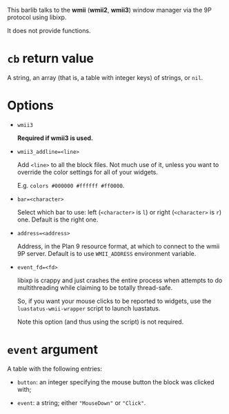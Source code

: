 This barlib talks to the **wmii** (**wmii2**, **wmii3**) window manager via the 9P protocol using libixp.

It does not provide functions.

`cb` return value
===
A string, an array (that is, a table with integer keys) of strings, or `nil`.

Options
===
* `wmii3`

  **Required if wmii3 is used.**

* `wmii3_addline=<line>`

  Add `<line>` to all the block files. Not much use of it, unless you want to override the color settings for all of your widgets.

  E.g. `colors #000000 #ffffff #ff0000`.

* `bar=<character>`

  Select which bar to use: left (`<character>` is `l`) or right (`<character>` is `r`) one. Default is the right one.

* `address=<address>`

  Address, in the Plan 9 resource format, at which to connect to the wmii 9P server.
  Default is to use `WMII_ADDRESS` environment variable.

* `event_fd=<fd>`

  libixp is crappy and just crashes the entire process when attempts to do multithreading while claiming to be totally thread-safe.

  So, if you want your mouse clicks to be reported to widgets, use the `luastatus-wmii-wrapper` script to launch luastatus.

  Note this option (and thus using the script) is not required.

`event` argument
===

A table with the following entries:

* `button`: an integer specifying the mouse button the block was clicked with;

* `event`: a string; either `"MouseDown"` or `"Click"`.
